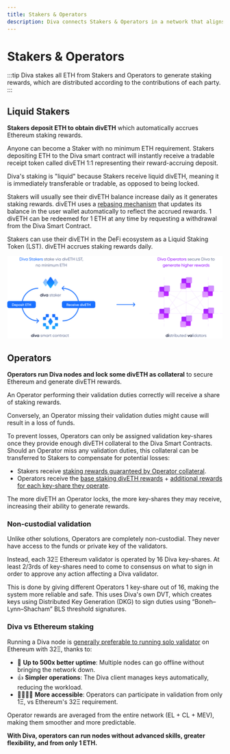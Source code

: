```yaml
---
title: Stakers & Operators
description: Diva connects Stakers & Operators in a network that aligns their incentives.
---
```



# Stakers & Operators

:::tip
Diva stakes all ETH from Stakers and Operators to generate staking rewards, which are distributed according to the contributions of each party.
:::


## Liquid Stakers

**Stakers deposit ETH to obtain divETH** which automatically accrues Ethereum staking rewards.

Anyone can become a Staker with no minimum ETH requirement. Stakers depositing ETH to the Diva smart contract will instantly receive a tradable receipt token called divETH 1:1 representing their reward-accruing deposit.

Diva's staking is "liquid" because Stakers receive liquid divETH, meaning it is immediately transferable or tradable, as opposed to being locked.

Stakers will usually see their divETH balance increase daily as it generates staking rewards. divETH uses a [rebasing mechanism](lst) that updates its balance in the user wallet automatically to reflect the accrued rewards. 1 divETH can be redeemed for 1 ETH at any time by requesting a withdrawal from the Diva Smart Contract.

Stakers can use their divETH in the DeFi ecosystem as a Liquid Staking Token (LST). divETH accrues staking rewards daily.


<div style={{textAlign: 'center'}}>

![stake](img/stakers-and-operators.png)
</div>


## Operators

**Operators run Diva nodes and lock some divETH as collateral** to secure Ethereum and generate divETH rewards.

An Operator performing their validation duties correctly will receive a share of staking rewards.

Conversely, an Operator missing their validation duties might cause will result in a loss of funds.

To prevent losses, Operators can only be assigned validation key-shares once they provide enough divETH collateral to the Diva Smart Contracts. Should an Operator miss any validation duties, this collateral can be transferred to Stakers to compensate for potential losses:

- Stakers receive <u>staking rewards guaranteed by Operator collateral</u>.
- Operators receive the <u>base staking divETH rewards</u> + <u>additional rewards for each key-share they operate</u>.

The more divETH an Operator locks, the more key-shares they may receive, increasing their ability to generate rewards.

### Non-custodial validation

Unlike other solutions, Operators are completely non-custodial. They never have access to the funds or private key of the validators.

Instead, each 32Ξ Ethereum validator is operated by 16 Diva key-shares. At least 2/3rds of key-shares need to come to consensus on what to sign in order to approve any action affecting a Diva validator.

This is done by giving different Operators 1 key-share out of 16, making the system more reliable and safe. This uses Diva's own DVT, which creates keys using Distributed Key Generation (DKG) to sign duties using “Boneh–Lynn–Shacham” BLS threshold signatures.

### Diva vs Ethereum staking

Running a Diva node is [generally preferable to running solo validator](solo-staking) on Ethereum with 32Ξ, thanks to:

- 🌳 **Up to 500x better uptime**: Multiple nodes can go offline without bringing the network down.
- 👍 **Simpler operations**: The Diva client manages keys automatically, reducing the workload.
- 👨‍👩‍👧‍👦 **More accessible**: Operators can participate in validation from only 1Ξ, vs Ethereum's 32Ξ requirement.

Operator rewards are averaged from the entire network (EL + CL + MEV), making them smoother and more predictable.

**With Diva, operators can run nodes without advanced skills, greater flexibility, and from only 1 ETH.**

